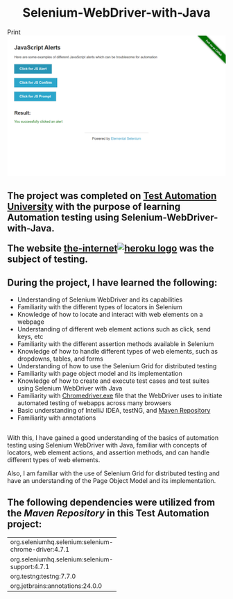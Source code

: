 <h1 align="center">Selenium-WebDriver-with-Java</h1>

Print
![image](https://github.com/dicucristiann/Selenium-WebDriver-with-Java/blob/master/resources/screenshots/test.png)

<h2>
<p>The project was completed on <a href="https://testautomationu.applitools.com/" >Test Automation University</a> with the purpose of learning Automation testing using Selenium-WebDriver-with-Java.</p>

<p>The website <a href="https://the-internet.herokuapp.com/" target="_blank">the-internet<img src="https://img.shields.io/badge/Heroku-282C34?logo=heroku&logoColor=6762A6" alt="heroku logo" title="heroku" height="23" /></a> was the subject of testing.</p>
</h2>

<h2>During the project, I have learned the following:</h2>
<ul>
  <li>Understanding of Selenium WebDriver and its capabilities</li>
  <li>Familiarity with the different types of locators in Selenium</li>
  <li>Knowledge of how to locate and interact with web elements on a webpage</li>
  <li>Understanding of different web element actions such as click, send keys, etc</li>
  <li>Familiarity with the different assertion methods available in Selenium</li>
  <li>Knowledge of how to handle different types of web elements, such as dropdowns, tables, and forms</li>
  <li>Understanding of how to use the Selenium Grid for distributed testing</li>
  <li>Familiarity with page object model and its implementation</li>
  <li>Knowledge of how to create and execute test cases and test suites using Selenium WebDriver with Java</li>
  <li>Familiarity with <a href="https://chromedriver.chromium.org/downloads" >Chromedriver.exe</a> file that the WebDriver uses to initiate automated testing of webapps across many browsers</li>
  <li>Basic understanding of IntelliJ IDEA, testNG, and <a href="https://mvnrepository.com/open-source/testing-frameworks" >Maven Repository</a></li>
  <li>Familiarity with annotations</li>
</ul>
<h2></h2>
<p>With this, I have gained a good understanding of the basics of automation testing using Selenium WebDriver with Java, familiar with concepts of locators, web element actions, and assertion methods, and can handle different types of web elements.</p>
<p>Also, I am familiar with the use of Selenium Grid for distributed testing and have an understanding of the Page Object Model and its implementation.</p>

<h2 >The following dependencies were utilized from the <em>Maven Repository</em> in this Test Automation project:</h2>

<table align="center" style="width:50%">
  <tr>
    <td>org.seleniumhq.selenium:selenium-chrome-driver:4.7.1</td>
  </tr>
  <tr>
    <td>org.seleniumhq.selenium:selenium-support:4.7.1</td>
  </tr>
  <tr>
    <td>org.testng:testng:7.7.0</td>
  </tr>
  <tr>
    <td>org.jetbrains:annotations:24.0.0</td>
  </tr>
</table>
